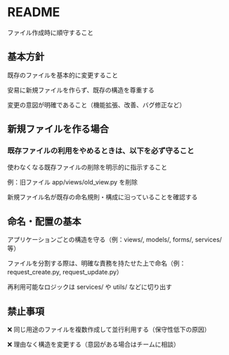 # README

ファイル作成時に順守すること

## 基本方針

既存のファイルを基本的に変更すること

安易に新規ファイルを作らず、既存の構造を尊重する

変更の意図が明確であること（機能拡張、改善、バグ修正など）

## 新規ファイルを作る場合

### 既存ファイルの利用をやめるときは、以下を必ず守ること

使わなくなる既存ファイルの削除を明示的に指示すること

例：旧ファイル app/views/old_view.py を削除

新規ファイル名が既存の命名規則・構成に沿っていることを確認する

## 命名・配置の基本

アプリケーションごとの構造を守る（例：views/, models/, forms/, services/ 等）

ファイルを分割する際は、明確な責務を持たせた上で命名（例：request_create.py, request_update.py）

再利用可能なロジックは services/ や utils/ などに切り出す

## 禁止事項

❌ 同じ用途のファイルを複数作成して並行利用する（保守性低下の原因）

❌ 理由なく構造を変更する（意図がある場合はチームに相談）